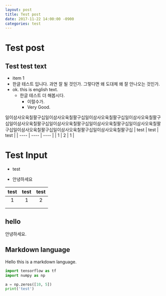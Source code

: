 ```yaml
---
layout: post
title: Test post
date: 2017-11-22 14:00:00 -0900
categories: test
---
```


# Test post

## Test test text

+ item 1
+ 한글 테스트 입니다. 과연 잘 될 것인가. 그렇다면 왜 도대체 왜 잘 안나오는 것인가.
+ ok. this is english text.
    * 한글 테스트 더 해봅시다.
        - 이럴수가.
        - Very Good.

일이삼사오육칠팔구십일이삼사오육칠팔구십일이삼사오육칠팔구십일이삼사오육칠팔구십일이삼사오육칠팔구십일이삼사오육칠팔구십일이삼사오육칠팔구십일이삼사오육칠팔구십일이삼사오육칠팔구십일이삼사오육칠팔구십일이삼사오육칠팔구십
| test | test | test |
| ---- | ---- | ---- |
| 1    | 2    | 1    |

# Test Input

+ test

+ 안녕하세요



| test | test | test |
| :--: | :--: | :--: |
|  1   |  1   |  2   |
|      |      |      |
|      |      |      |



## hello

안녕하세요.



## Markdown language

Hello this is a markdown language.

```python
import tensorflow as tf
import numpy as np

a = np.zeros([10, 5])
print('test')
```
